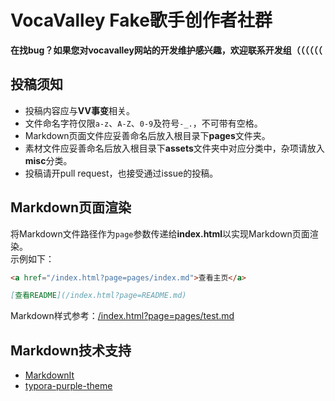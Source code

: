 # VocaValley Fake歌手创作者社群
**在找bug？如果您对vocavalley网站的开发维护感兴趣，欢迎联系开发组（（（（（（**

## 投稿须知
- 投稿内容应与**VV事变**相关。
- 文件命名字符仅限`a-z`、`A-Z`、`0-9`及符号`-_.`，不可带有空格。
- Markdown页面文件应妥善命名后放入根目录下**pages**文件夹。
- 素材文件应妥善命名后放入根目录下**assets**文件夹中对应分类中，杂项请放入**misc**分类。
- 投稿请开pull request，也接受通过issue的投稿。

## Markdown页面渲染
将Markdown文件路径作为`page`参数传递给**index.html**以实现Markdown页面渲染。  
示例如下：  
```html
<a href="/index.html?page=pages/index.md">查看主页</a>
```
```markdown
[查看README](/index.html?page=README.md)
```
Markdown样式参考：[/index.html?page=pages/test.md](/index.html?page=pages/test.md)  

## Markdown技术支持
- [MarkdownIt](https://github.com/markdown-it/markdown-it)
- [typora-purple-theme](https://github.com/hliu202/typora-purple-theme)